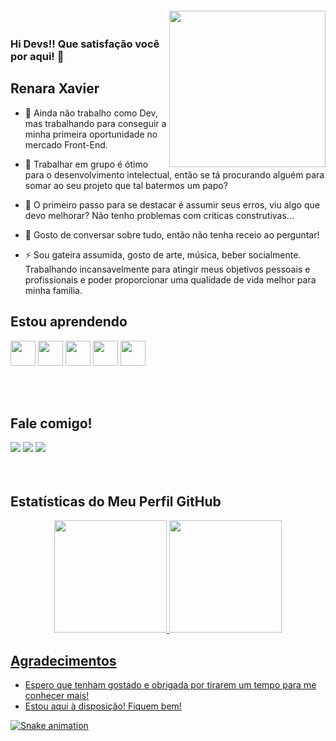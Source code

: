 <img align="right" width="250px" style="margin-top:-20px" src="https://i.postimg.cc/T3kn8Pd2/octocat-1698280412068.png">


### Hi Devs!! Que satisfação você por aqui! 👋


<h2 align="left">Renara Xavier </h2>

- <p>🔭 Ainda não trabalho como Dev, mas trabalhando para conseguir a minha primeira oportunidade no mercado Front-End. </p>
- <p>👯 Trabalhar em grupo é ótimo para o desenvolvimento intelectual, então se tá procurando alguém para somar ao seu projeto que tal batermos um papo?</p>
- <p>🤔 O primeiro passo para se destacar é assumir seus erros, viu algo que devo melhorar? Não tenho problemas com criticas construtivas... </p>
- <p>💬 Gosto de conversar sobre tudo, então não tenha receio ao perguntar!</p>
- <p>⚡ Sou gateira assumida, gosto de arte, música, beber socialmente. Trabalhando incansavelmente para atingir meus objetivos pessoais e profissionais e poder proporcionar uma qualidade de vida melhor para minha familia. </p>

## Estou aprendendo

<img loading="lazy" src="https://cdn.jsdelivr.net/gh/devicons/devicon/icons/css3/css3-plain-wordmark.svg" width="40" height="40"/>  <img loading="lazy" src="https://cdn.jsdelivr.net/gh/devicons/devicon/icons/java/java-original-wordmark.svg" width="40" height="40"/>  <img loading="lazy" src="https://cdn.jsdelivr.net/gh/devicons/devicon/icons/javascript/javascript-plain.svg" width="40" height="40"/>  <img loading="lazy" src="https://cdn.jsdelivr.net/gh/devicons/devicon/icons/python/python-original-wordmark.svg" width="40" height="40"/> <img loading="lazy" src="https://cdn.jsdelivr.net/gh/devicons/devicon/icons/html5/html5-plain-wordmark.svg" width="40" height="40"/>

<br>
</br>

## Fale comigo! 
<div>
<a href="https://instagram.com/reh__xavier" target="_blank"><img loading="lazy" src="https://img.shields.io/badge/-Instagram-%23E4405F?style=for-the-badge&logo=instagram&logoColor=white" target="_blank"></a>
<a href = "mailto:rehxavier100@gmail.com"><img loading="lazy" src="https://img.shields.io/badge/Gmail-D14836?style=for-the-badge&logo=gmail&logoColor=white" target="_blank"></a>
<a href="https://www.linkedin.com/in/renara-xavier-541541225" target="_blank"><img loading="lazy" src="https://img.shields.io/badge/-LinkedIn-%230077B5?style=for-the-badge&logo=linkedin&logoColor=white" target="_blank"></a>   
</div>
<br>
</br>

## Estatísticas do Meu Perfil GitHub 

<div>
  <p align="center">
<a href="https://github.com/RehXavier">
<img loading="lazy" height="180em" src="https://github-readme-stats.vercel.app/api/top-langs/?username=RehXavier&layout=compact&langs_count=7&theme=dracula"/>
<img loading="lazy" height="180em" src="https://github-readme-stats.vercel.app/api?username=RehXavier&show_icons=true&theme=dracula&include_all_commits=true&count_private=true"/>
</div>
</p>

## Agradecimentos
- Espero que tenham gostado e obrigada por tirarem um tempo para me conhecer mais! 
- Estou aqui à disposição! Fiquem bem!

 


![Snake animation](https://github.com/RehXavier/RehXavier/blob/output/github-contribution-grid-snake.svg)
